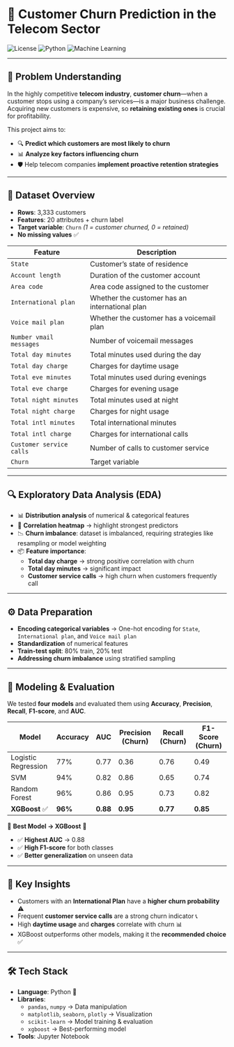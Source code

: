 # 📡 Customer Churn Prediction in the Telecom Sector  

![License](https://img.shields.io/badge/license-MIT-green?style=flat-square)
![Python](https://img.shields.io/badge/Python-3.10+-blue?style=flat-square)
![Machine Learning](https://img.shields.io/badge/Machine%20Learning-Enabled-orange?style=flat-square)

---

## 🧠 Problem Understanding  

In the highly competitive **telecom industry**, **customer churn**—when a customer stops using a company’s services—is a major business challenge.  
Acquiring new customers is expensive, so **retaining existing ones** is crucial for profitability.  

This project aims to:  
- 🔍 **Predict which customers are most likely to churn**  
- 📊 **Analyze key factors influencing churn**  
- 🛡️ Help telecom companies **implement proactive retention strategies**  

---

## 📂 Dataset Overview  

- **Rows**: 3,333 customers  
- **Features**: 20 attributes + churn label  
- **Target variable**: `Churn` *(1 = customer churned, 0 = retained)*  
- **No missing values** ✅  

| **Feature**                | **Description**                                |
|---------------------------|-----------------------------------------------|
| `State`                   | Customer’s state of residence               |
| `Account length`          | Duration of the customer account            |
| `Area code`              | Area code assigned to the customer          |
| `International plan`     | Whether the customer has an international plan |
| `Voice mail plan`        | Whether the customer has a voicemail plan    |
| `Number vmail messages`  | Number of voicemail messages                |
| `Total day minutes`      | Total minutes used during the day           |
| `Total day charge`       | Charges for daytime usage                   |
| `Total eve minutes`      | Total minutes used during evenings          |
| `Total eve charge`       | Charges for evening usage                   |
| `Total night minutes`    | Total minutes used at night                 |
| `Total night charge`     | Charges for night usage                     |
| `Total intl minutes`     | Total international minutes                |
| `Total intl charge`      | Charges for international calls             |
| `Customer service calls` | Number of calls to customer service         |
| `Churn`                  | Target variable                            |

---

## 🔍 Exploratory Data Analysis (EDA)  

- 📊 **Distribution analysis** of numerical & categorical features  
- 🔗 **Correlation heatmap** → highlight strongest predictors  
- 📉 **Churn imbalance**: dataset is imbalanced, requiring strategies like resampling or model weighting  
- 📦 **Feature importance**:  
    - **Total day charge** → strong positive correlation with churn  
    - **Total day minutes** → significant impact  
    - **Customer service calls** → high churn when customers frequently call  


---

## ⚙️ Data Preparation  

- **Encoding categorical variables** → One-hot encoding for `State`, `International plan`, and `Voice mail plan`
- **Standardization** of numerical features  
- **Train-test split**: 80% train, 20% test  
- **Addressing churn imbalance** using stratified sampling  

---

## 🤖 Modeling & Evaluation  

We tested **four models** and evaluated them using **Accuracy**, **Precision**, **Recall**, **F1-score**, and **AUC**.  

| **Model**             | **Accuracy** | **AUC** | **Precision (Churn)** | **Recall (Churn)** | **F1-Score (Churn)** |
|----------------------|-------------|---------|------------------------|---------------------|------------------------|
| Logistic Regression  | 77%         | 0.77    | 0.36                   | 0.76                | 0.49                   |
| SVM                  | 94%         | 0.82    | 0.86                   | 0.65                | 0.74                   |
| Random Forest        | 96%         | 0.86    | 0.95                   | 0.73                | 0.82                   |
| **XGBoost** ✅        | **96%**     | **0.88**| **0.95**               | **0.77**            | **0.85**               |

📌 **Best Model → XGBoost** 🎯  
- ✅ **Highest AUC** → 0.88  
- ✅ **High F1-score** for both classes  
- ✅ **Better generalization** on unseen data  

---



## 📌 Key Insights  

- Customers with an **International Plan** have a **higher churn probability** ⚠️  
- Frequent **customer service calls** are a strong churn indicator 📞  
- High **daytime usage** and **charges** correlate with churn 📊  
- XGBoost outperforms other models, making it the **recommended choice** ✅  

---

## 🛠️ Tech Stack  

- **Language**: Python 🐍  
- **Libraries**:  
  - `pandas`, `numpy` → Data manipulation  
  - `matplotlib`, `seaborn`, `plotly` → Visualization  
  - `scikit-learn` → Model training & evaluation  
  - `xgboost` → Best-performing model  
- **Tools**: Jupyter Notebook  


